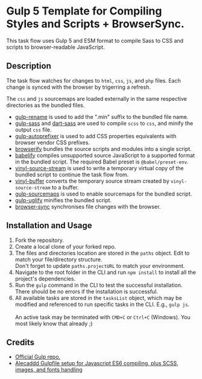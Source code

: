 # Gulp 5 Template for Compiling Styles and Scripts + BrowserSync.
This task flow uses Gulp 5 and ESM format to compile Sass to CSS and scripts to browser-readable JavaScript.

## Description
The task flow watches for changes to `html`, `css`, `js`, and `php` files. Each change is synced with the browser by trigerring a refresh.

The `css` and `js` sourcemaps are loaded externally in the same respective directories as the bundled files.

- [gulp-rename](https://www.npmjs.com/package/gulp-rename) is used to add the ".min" suffix to the bundled file name.
- [gulp-sass](https://www.npmjs.com/package/gulp-sass) and [dart-sass](https://www.npmjs.com/package/sass) are used to compile `scss` to `css`, and minify the output `css` file.
- [gulp-autoprefixer](https://www.npmjs.com/package/gulp-autoprefixer) is used to add CSS properties equivalents with browser vendor CSS prefixes.
- [browserify](https://www.npmjs.com/package/browserify) bundles the source scripts and modules into a single script.
- [babelify](https://www.npmjs.com/package/@types/babelify) compiles unsupported source JavaScript to a supported format in the bundled script.
The required Babel preset is `@babel/preset-env`.
- [vinyl-source-stream](https://www.npmjs.com/package/vinyl-source-stream) is used to write a temporary virtual copy of the bundled script to continue the task flow from.
- [vinyl-buffer](https://www.npmjs.com/package/vinyl-buffer) converts the temporary source stream created by `vinyl-source-stream` to a buffer.
- [gulp-sourcemaps](https://www.npmjs.com/package/gulp-sourcemaps) is used to enable sourcemaps for the bundled script.
- [gulp-uglify](https://www.npmjs.com/package/gulp-uglify) minifies the bundled script.
- [browser-sync](https://www.npmjs.com/package/browser-sync) synchronises file changes with the browser.

## Installation and Usage
1. Fork the repository.
2. Create a local clone of your forked repo.
3. The files and directories location are stored in the `paths` object. Edit to match your file/directory structure.\
Don't forget to update `paths.projectURL` to match your environment.
4. Navigate to the root folder in the CLI and run `npm install` to install all the project's dependencies.
5. Run the `gulp` command in the CLI to test the successful installation. There should be no errors if the installation is successful.
6. All available tasks are stored in the `tasksList` object, which may be modified and referenced to run specific tasks in the CLI. E.g., `gulp js`.\
\
An active task may be terminated with `CMD+C` or `Ctrl+C` (Windows). You most likely know that already ;)

## Credits
- [Official Gulp repo.](https://github.com/gulpjs/gulp)
- [Alecaddd Gulpfile setup for Javascript ES6 compiling, plus SCSS, images, and fonts handling](https://github.com/Alecaddd/gulp-es6)